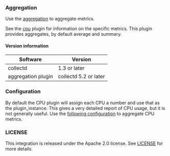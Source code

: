 ### Aggregation

Use the [aggregation](https://collectd.org/wiki/index.php/Plugin:Aggregation) to aggregate metrics.

See the [cpu](https://github.com/signalfx/Integrations/collectd-cpu) plugin for information on the specific metrics.  This plugin provides aggregates, by default average and summary.

#### Version information

| Software           | Version               |
|--------------------|-----------------------|
| collectd           |  1.3 or later         |
| aggregation plugin | collectd 5.2 or later |


### Configuration
By default the CPU plugin will assign each CPU a number and use that as the plugin_instance. This gives a very detailed report of CPU usage, but it is not generally useful. Use the [following configuration](https://github.com/signalfx/Integrations/blob/master/collectd-aggregation/10-aggregation-cpu.conf) to aggregate CPU metrics.

### LICENSE

This integration is released under the Apache 2.0 license. See [LICENSE](./LICENSE) for more details.
